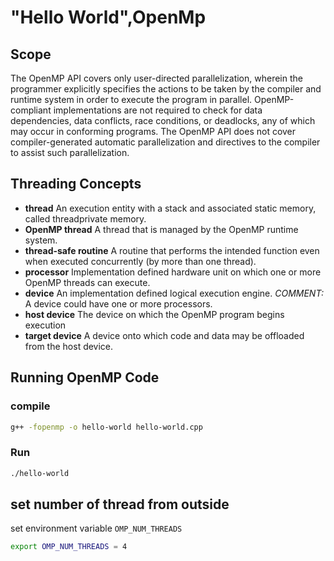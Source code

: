 # "Hello World",OpenMp

## Scope

The OpenMP API covers only user-directed parallelization, wherein the programmer explicitly specifies the actions to be taken by the compiler and runtime system in order to execute the program in parallel. OpenMP-compliant implementations are not required to check for data dependencies, data conflicts, race conditions, or deadlocks, any of which may occur in conforming programs. The OpenMP API does not cover compiler-generated automatic parallelization and directives to the compiler to assist such parallelization.

## Threading Concepts

- **thread** An execution entity with a stack and associated static memory, called threadprivate memory.
- **OpenMP thread** A thread that is managed by the OpenMP runtime system.
- **thread-safe routine** A routine that performs the intended function even when executed concurrently (by more than one thread).
- **processor** Implementation defined hardware unit on which one or more OpenMP threads can execute.
- **device** An implementation defined logical execution engine. *COMMENT:* A device could have one or more processors.
- **host device** The device on which the OpenMP program begins execution 
- **target device** A device onto which code and data may be offloaded from the host device.

## Running OpenMP Code

### compile

```bash
g++ -fopenmp -o hello-world hello-world.cpp
```

### Run

```bash
./hello-world
```

## set number of thread from outside

set environment variable `OMP_NUM_THREADS`

```bash
export OMP_NUM_THREADS = 4
```